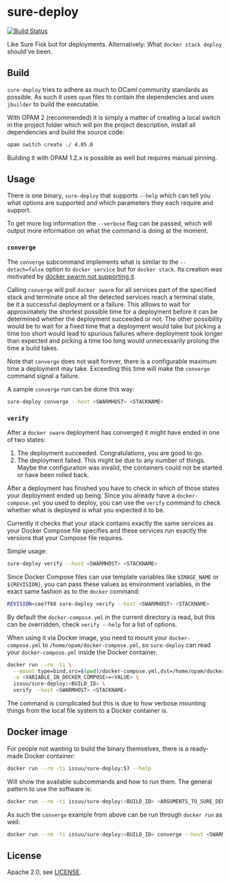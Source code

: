 # sure-deploy

[![Build Status](https://travis-ci.org/issuu/sure-deploy.svg?branch=master)](https://travis-ci.org/issuu/sure-deploy)

Like Sure Fisk but for deployments. Alternatively: What `docker stack deploy`
should've been.

## Build

`sure-deploy` tries to adhere as much to OCaml community standards as possible.
As such it uses `opam` files to contain the dependencies and uses `jbuilder` to
build the executable.

With OPAM 2 (recommended) it is simply a matter of creating a local switch in
the project folder which will pin the project description, install all
dependencies and build the source code:

```sh
opam switch create ./ 4.05.0
```

Building it with OPAM 1.2.x is possible as well but requires manual pinning.

## Usage

There is one binary, `sure-deploy` that supports `--help` which can tell you
what options are supported and which parameters they each require and support.

To get more log information the `--verbose` flag can be passed, which will
output more information on what the command is doing at the moment.

### `converge`

The `converge` subcommand implements what is similar to the `--detach=false`
option to `docker service` but for `docker stack`. Its creation was motivated
by [docker swarm not supporting it][swarmdetach].

Calling `converge` will poll `docker swarm` for all services part of the
specified stack and terminate once all the detected services reach a terminal
state, be it a successful deployment or a failure. This alllows to wait for
approximately the shortest possible time for a deployment before it can be
determined whether the deployment succeeded or not. The other possibility would
be to wait for a fixed time that a deployment would take but picking a time too
short would lead to spurious failures where deployment took longer than
expected and picking a time too long would unnecessarily prolong the time a
build takes.

Note that `converge` does not wait forever, there is a configurable maximum
time a deployment may take. Exceeding this time will make the `converge`
command signal a failure.

A sample `converge` run can be done this way:

```sh
sure-deploy converge --host <SWARMHOST> <STACKNAME>
```

### `verify`

After a `docker swarm` deployment has converged it might have ended in one of
two states:

1. The deployment succeeded. Congratulations, you are good to go.
2. The deployment failed. This might be due to any number of things. Maybe the
   configuration was invalid, the containers could not be started or have been
   rolled back.

After a deployment has finished you have to check in which of those states your
deployment ended up being. Since you already have a `docker-compose.yml` you
used to deploy, you can use the `verify` command to check whether what is
deployed is what you expected it to be.

Currently it checks that your stack contains exactly the same services as your
Docker Compose file specifies and these services run exactly the versions that
your Compose file requires.

Simple usage:

```sh
sure-deploy verify --host <SWARMHOST> <STACKNAME>
```

Since Docker Compose files can use template variables like `$IMAGE_NAME` or
`${REVISION}`, you can pass these values as environment variables, in the exact
same fashion as to the `docker` command:

```sh
REVISION=cee7f68 sure-deploy verify --host <SWARMHOST> <STACKNAME>
```

By default the `docker-compose.yml` in the current directory is read, but this
can be overridden, check `verify --help` for a list of options.

When using it via Docker image, you need to mount your `docker-compose.yml` to
`/home/opam/docker-compose.yml`, so `sure-deploy` can read your
`docker-compose.yml` inside the Docker container.

```sh
docker run --rm -ti \
  --mount type=bind,src=$(pwd)/docker-compose.yml,dst=/home/opam/docker-compose.yml,readonly \
  -e <VARIABLE_IN_DOCKER_COMPOSE>=<VALUE> \
  issuu/sure-deploy:<BUILD_ID> \
  verify --host <SWARMHOST> <STACKNAME>
```

The command is complicated but this is due to how verbose mounting things from
the local file system to a Docker container is.

## Docker image

For people not wanting to build the binary themselves, there is a ready-made
Docker container:

```sh
docker run --rm -ti issuu/sure-deploy:57 --help
```

Will show the available subcommands and how to run them. The general pattern to
use the software is:

```sh
docker run --rm -ti issuu/sure-deploy:<BUILD_ID> <ARGUMENTS_TO_SURE_DEPLOY>
```

As such the `converge` example from above can be run through `docker run` as well:

```sh
docker run --rm -ti issuu/sure-deploy:<BUILD_ID> converge --host <SWARMHOST> <STACKNAME>
```

## License

Apache 2.0, see [LICENSE](LICENSE).

[swarmdetach]: https://github.com/docker/cli/issues/373
